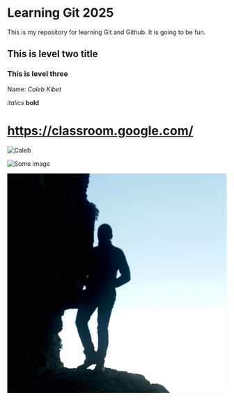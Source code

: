 # Learning Git 2025
This is my repository for learning Git and Github. It is going to be fun.

## This is level two title


### This is level three

Name: *Caleb Kibet*

*italics*
**bold**

# https://classroom.google.com/

![Caleb](https://avatars.githubusercontent.com/u/3762127?v=4&size=64)

![Some image](https://www.stockvault.net/data/2011/02/06/117454/thumb16.jpg)

![My Profile](profile.jpg)



